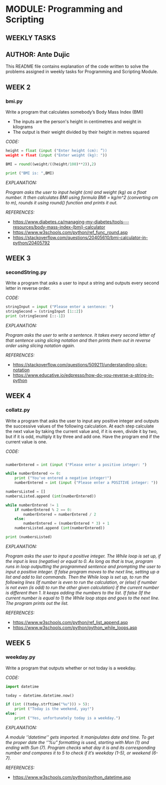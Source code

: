 # **MODULE: Programming and Scripting**
## **WEEKLY TASKS**
## **AUTHOR: Ante Dujic**

This README file contains explanation of the code written to solve the problems assigned in weekly tasks for Programming and Scripting Module.



## **WEEK 2**
### **bmi.py**
Write a program that calculates somebody’s Body Mass Index (BMI)
-	The inputs are the person's height in centimetres and weight in kilograms
-	The output is their weight divided by their height in metres squared

*CODE:*

```python
height = float (input ("Enter height (cm): ”))
weight = float (input ("Enter weight (kg): "))

BMI = round((weight/((height/100)**2)),2)

print ("BMI is: ",BMI)     
```
*EXPLANATION:*

_Program asks the user to input height (cm) and weight (kg) as a float number. It then calculates BMI using formula BMI = kg/m^2 (converting cm to m), rounds it using round() function  and prints it out._

*REFERENCES:*
-	https://www.diabetes.ca/managing-my-diabetes/tools---resources/body-mass-index-(bmi)-calculator
-	https://www.w3schools.com/python/ref_func_round.asp
-	https://stackoverflow.com/questions/20405610/bmi-calculator-in-python/20405792


## **WEEK 3**
### **secondString.py**

Write a program that asks a user to input a string and outputs every second letter in reverse order.

*CODE:*

```python
stringInput = input ("Please enter a sentence: ")
stringSecond = (stringInput [1::2])
print (stringSecond [::-1])
```

*EXPLANATION:*

_Program asks the user to write a sentence. It takes every second letter of that sentence using slicing notation and then prints them out in reverse order using slicing notation again._

*REFERENCES:*
- https://stackoverflow.com/questions/509211/understanding-slice-notation
- https://www.educative.io/edpresso/how-do-you-reverse-a-string-in-python

## **WEEK 4**
### **collatz.py**

Write a program that asks the user to input any positive integer and outputs the successive values of the following calculation. At each step calculate the next value by taking the current value and, if it is even, divide it by two, but if it is odd, multiply it by three and add one. Have the program end if the current value is one.

*CODE:*

```python

numberEntered = int (input ("Please enter a positive integer: ")

while numberEntered <= 0:                                                   
    print ("You've entered a negative integer!")
    numberEntered = int (input ("Please enter a POSITIVE integer: "))

numbersListed = []                                                          
numbersListed.append (int(numberEntered))                                   

while numberEntered != 1
    if numberEntered % 2 == 0:                                                  
        numberEntered = numberEntered / 2                                       
    else:                                                                       
        numberEntered = (numberEntered * 3) + 1                                 
    numbersListed.append (int(numberEntered))

print (numbersListed)
```


*EXPLANATION:*

_Program asks the user to input a positive integer. The While loop is set up, if the input is less (negative) or equal to  0. As long as that is true, program runs in loop outputting the programmed sentence and prompting the user to input a positive integer. If false program moves to the next line, setting up a list and add to list commands. Then the While loop is set up, to run the following lines (If number is even to run the calculation, or (else) if number is not even (is odd) to run the other given calculation) if the current number is different then 1. It keeps adding the numbers to the list. If false (If the current number is equal to 1) the While loop stops and goes to the next line. The program prints out the list._

*REFERENCES:*

-	https://www.w3schools.com/python/ref_list_append.asp
-	https://www.w3schools.com/python/python_while_loops.asp

## **WEEK 5**
### **weekday.py**

Write a program that outputs whether or not today is a weekday.

*CODE:*

```python
import datetime                                         

today = datetime.datetime.now()

if (int ((today.strftime("%u"))) > 5):
    print ("Today is the weekend, yay!")
else:
    print ("Yes, unfortunately today is a weekday.")
```

*EXPLANATION:*

_A module ‘’datetime’’ gets imported. It manipulates date and time. To get the proper date the ‘’%u” formatting is used, starting with Mon  (1) and ending with Sun (7). Program checks what day it is and its corresponding number and compares it to 5 to check if it’s weekday (1-5), or weekend (6-7)._

*REFERENCES:*

-	 https://www.w3schools.com/python/python_datetime.asp


